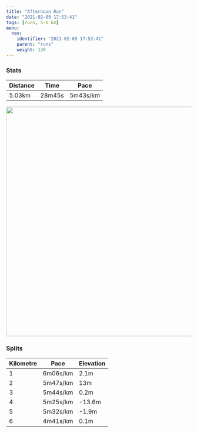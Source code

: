 ```yaml
---
title: "Afternoon Run"
date: "2021-02-09 17:53:41"
tags: [runs, 5-6 km]
menu:
  nav:
    identifier: "2021-02-09 17:53:41"
    parent: "runs"
    weight: 130
---
```


### Stats

| Distance | Time | Pace |
|----------|------|------|
|5.03km|28m45s|5m43s/km|

<img src='https://maps.googleapis.com/maps/api/staticmap?maptype=terrain&path=enc:_kvdIb|qNCt@KXQFSBQHEFAH@LNfAJZJD^EN?PPPlBb@fATdAZn@RL`@tBBp@Hj@HXNTTDRAx@[PMPCnAg@jASPK\CFBR\TVPJNRLb@@R@~AJlC?j@Ft@BnAD`@Pz@Fp@Hd@Tf@b@nAlA|Cd@vAT`ARjAXzBFT^|Ct@~B?FIL`@`AXh@dBxC|@lBn@lBP`ANDFCB@FFFBJGRa@H[Jm@Do@EuA@y@I_B?e@@mADaATeBTy@Tm@j@u@b@[TYRMd@Sz@G`@Kb@@TARIXCXDVAb@Gj@FT?z@VNJVXl@lAL@HHFl@`@zAHp@NpCBpBJdA@j@Lx@Rp@Vn@PNRJFHZJR?FDCH]HOCMCa@YU]Ym@Qk@Kk@McBEkBIcA@YEk@UsAMe@OiAMo@QSIUQWq@s@i@Om@BSCu@Fk@ASBu@Pk@?iAPo@TOHm@x@c@`AEVa@hAGd@QpDHjCAf@BpA?ZKv@Qr@QZWZIAW[K?IBCAKSKc@Wy@iAuCO[aAwASa@g@uA_@iAa@aBUoAEYE{@[mCy@{Dg@}AoAcDc@uAIOKg@Ak@W_BW}B@w@IyBAsAEk@Mi@EISKGIEi@I[G@k@^kAb@o@Z_@LUPg@No@\UFKAIGS]WiAOiBMy@Wy@e@mAM{@g@_BCa@MGMOc@BOEGEEOEc@IyA@GJId@MTO&key=AIzaSyBPVQ_iynBzLujdhfLzy8Z-5zczbktE55k&size=800x800&scale=2&markers=color:yellow|label:S|53.36768,-2.55442&markers=color:green|label:F|53.36774000000001,-2.5546899999999972' width='625' />

### Splits

| Kilometre | Pace | Elevation |
|------|------|-----------|
|1|6m06s/km|2.1m|
|2|5m47s/km|13m|
|3|5m44s/km|0.2m|
|4|5m25s/km|-13.6m|
|5|5m32s/km|-1.9m|
|6|4m41s/km|0.1m|
